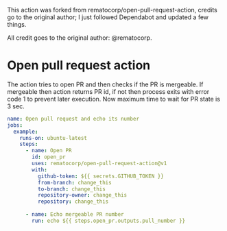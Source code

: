 This action was forked from rematocorp/open-pull-request-action, credits go to the original author; I just followed Dependabot and updated a few things.

All credit goes to the original author: @rematocorp.

# Open pull request action


The action tries to open PR and then checks if the PR is mergeable. If mergeable then action returns PR id, if not then process exits with error code 1 to prevent later execution.
Now maximum time to wait for PR state is 3 sec.

```yaml
name: Open pull request and echo its number
jobs:
  example:
    runs-on: ubuntu-latest
    steps:
      - name: Open PR
        id: open_pr
        uses: rematocorp/open-pull-request-action@v1
        with:
          github-token: ${{ secrets.GITHUB_TOKEN }}
          from-branch: change_this
          to-branch: change_this
          repository-owner: change_this
          repository: change_this
          
      - name: Echo mergeable PR number
        run: echo ${{ steps.open_pr.outputs.pull_number }}
    
```
